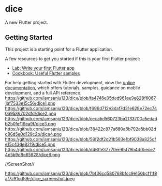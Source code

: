 # dice

A new Flutter project.

## Getting Started

This project is a starting point for a Flutter application.

A few resources to get you started if this is your first Flutter project:

- [Lab: Write your first Flutter app](https://docs.flutter.dev/get-started/codelab)
- [Cookbook: Useful Flutter samples](https://docs.flutter.dev/cookbook)

For help getting started with Flutter development, view the
[online documentation](https://docs.flutter.dev/), which offers tutorials,
samples, guidance on mobile development, and a full API reference.
https://github.com/iamsanju123/dice/blob/fa4746e35ded961ee9e828f60671af7533e15c56/dice1.png
https://github.com/iamsanju123/dice/blob/f696d712e3daf7d31e628e72ec740a9586702dfd/dice2.png
https://github.com/iamsanju123/dice/blob/cecabd560723ba2f33700a5edadb2b0fef16ea9f/dice3.png
https://github.com/iamsanju123/dice/blob/38422c877a680a6b792a5bb02dc86d5e0d129c2b/dice4.png
https://github.com/iamsanju123/dice/blob/58f2df2d21b583e1bf9038a825dfe15c43de8219/dice5.png
https://github.com/iamsanju123/dice/blob/d46ffe37770ee65f79b4d05ece74e5b9d8c65628/dice6.png

//ScreenShot//

https://github.com/iamsanju123/dice/blob/7bf36cd580768bfcc9e150bcf11f8af7a91cd59e/dice_screenshot.jpeg
